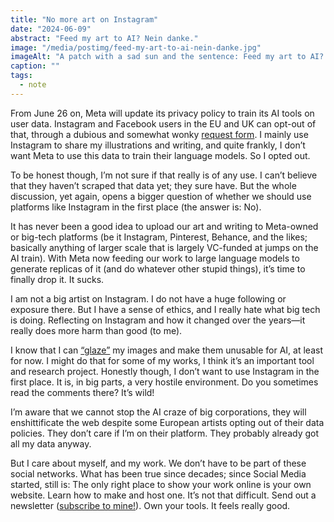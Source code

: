 ```yaml
---
title: "No more art on Instagram"
date: "2024-06-09"
abstract: "Feed my art to AI? Nein danke."
image: "/media/postimg/feed-my-art-to-ai-nein-danke.jpg"
imageAlt: "A patch with a sad sun and the sentence: Feed my art to AI? Nein Danke"
caption: ""
tags: 
  - note
---
```


From June 26 on, Meta will update its privacy policy to train its AI tools on user data. Instagram and Facebook users in the EU and UK can opt-out of that, through a dubious and somewhat wonky <a href="https://www.fastcompany.com/91132854/instagram-training-ai-on-your-data-its-nearly-impossible-to-opt-out" target="_blank">request form</a>. I mainly use Instagram to share my illustrations and writing, and quite frankly, I don’t want Meta to use this data to train their language models. So I opted out.

To be honest though, I’m not sure if that really is of any use. I can’t believe that they haven’t scraped that data yet; they sure have. But the whole discussion, yet again, opens a bigger question of whether we should use platforms like Instagram in the first place (the answer is: No).

It has never been a good idea to upload our art and writing to Meta-owned or big-tech platforms (be it Instagram, Pinterest, Behance, and the likes; basically anything of larger scale that is largely VC-funded at jumps on the AI train). With Meta now feeding our work to large language models to generate replicas of it (and do whatever other stupid things), it’s time to finally drop it. It sucks.

I am not a big artist on Instagram. I do not have a huge following or exposure there. But I have a sense of ethics, and I really hate what big tech is doing. Reflecting on Instagram and how it changed over the years—it really does more harm than good (to me). 

I know that I can <a href="https://glaze.cs.uchicago.edu" target="_blank">“glaze”</a> my images and make them unusable for AI, at least for now. I might do that for some of my works, I think it’s an important tool and research project. Honestly though, I don’t want to use Instagram in the first place. It is, in big parts, a very hostile environment. Do you sometimes read the comments there? It’s wild!

I’m aware that we cannot stop the AI craze of big corporations, they will enshittificate the web despite some European artists opting out of their data policies. They don’t care if I’m on their platform. They probably already got all my data anyway. 

But I care about myself, and my work. We don’t have to be part of these social networks. What has been true since decades; since Social Media started, still is: The only right place to show your work online is your own website. Learn how to make and host one. It’s not that difficult. Send out a newsletter ([subscribe to mine!](/newsletter)). Own your tools. It feels really good.